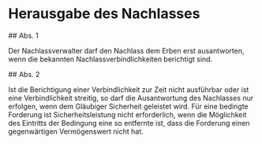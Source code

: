# Herausgabe des Nachlasses



\#\# Abs. 1

 Der Nachlassverwalter darf den Nachlass dem Erben erst ausantworten, wenn die bekannten Nachlassverbindlichkeiten berichtigt sind.

\#\# Abs. 2

 Ist die Berichtigung einer Verbindlichkeit zur Zeit nicht ausführbar oder ist eine Verbindlichkeit streitig, so darf die Ausantwortung des Nachlasses nur erfolgen, wenn dem Gläubiger Sicherheit geleistet wird. Für eine bedingte Forderung ist Sicherheitsleistung nicht erforderlich, wenn die Möglichkeit des Eintritts der Bedingung eine so entfernte ist, dass die Forderung einen gegenwärtigen Vermögenswert nicht hat. 

